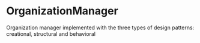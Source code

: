 # OrganizationManager
Organization manager implemented with the three types of design patterns: creational, structural and behavioral
